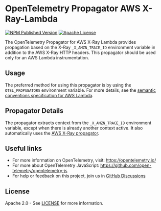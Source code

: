 # OpenTelemetry Propagator AWS X-Ray-Lambda

[![NPM Published Version][npm-img]][npm-url]
[![Apache License][license-image]][license-image]

The OpenTelemetry Propagator for AWS X-Ray Lambda provides propagation based on the X-Ray `_X_AMZN_TRACE_ID` environment
variable in addition to the AWS X-Ray HTTP headers. This propagator should be used only for an AWS Lambda instrumentation.

## Usage

The preferred method for using this propagator is by using the `OTEL_PROPAGATORS` environment variable. For more details,
see the [semantic conventions specification for AWS Lambda](https://github.com/open-telemetry/semantic-conventions/blob/main/docs/faas/aws-lambda.md).

## Propagator Details

The propagator extracts context from the `_X_AMZN_TRACE_ID` environment variable, except when there is already another 
context active. It also automatically uses the [AWS X-Ray propagator](https://github.com/open-telemetry/opentelemetry-js-contrib/tree/main/propagators/opentelemetry-propagator-aws-xray).

## Useful links

* For more information on OpenTelemetry, visit: <https://opentelemetry.io/>
* For more about OpenTelemetry JavaScript: <https://github.com/open-telemetry/opentelemetry-js>
* For help or feedback on this project, join us in [GitHub Discussions][discussions-url]

## License

Apache 2.0 - See [LICENSE][license-url] for more information.

[discussions-url]: https://github.com/open-telemetry/opentelemetry-js/discussions
[license-url]: https://github.com/open-telemetry/opentelemetry-js/blob/main/LICENSE
[license-image]: https://img.shields.io/badge/license-Apache_2.0-green.svg?style=flat
[npm-url]: https://www.npmjs.com/package/@opentelemetry/propagator-aws-xray
[npm-img]: https://badge.fury.io/js/%40opentelemetry%2Fpropagator-aws-xray.svg
